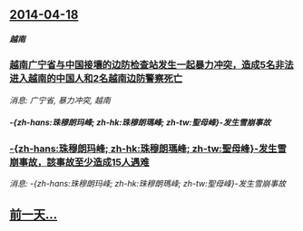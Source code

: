 ## [2014-04-18](/news/2014/04/18/index.md)

##### 越南
### [ 越南广宁省与中国接壤的边防检查站发生一起暴力冲突，造成5名非法进入越南的中国人和2名越南边防警察死亡](/news/2014/04/18/越南广宁省与中国接壤的边防检查站发生一起暴力冲突-造成5名非法进入越南的中国人和2名越南边防警察死亡.md)
_消息: 广宁省, 暴力冲突, 越南_

##### -{zh-hans:珠穆朗玛峰; zh-hk:珠穆朗瑪峰; zh-tw:聖母峰}-发生雪崩事故
### [ -{zh-hans:珠穆朗玛峰; zh-hk:珠穆朗瑪峰; zh-tw:聖母峰}-发生雪崩事故，該事故至少造成15人遇难](/news/2014/04/18/zh-hans-珠穆朗玛峰-zh-hk-珠穆朗瑪峰-zh-tw-聖母峰-发生雪崩事故-該事故至少造成15人遇.md)
_消息: -{zh-hans:珠穆朗玛峰; zh-hk:珠穆朗瑪峰; zh-tw:聖母峰}-发生雪崩事故_

## [前一天...](/news/2014/04/17/index.md)


